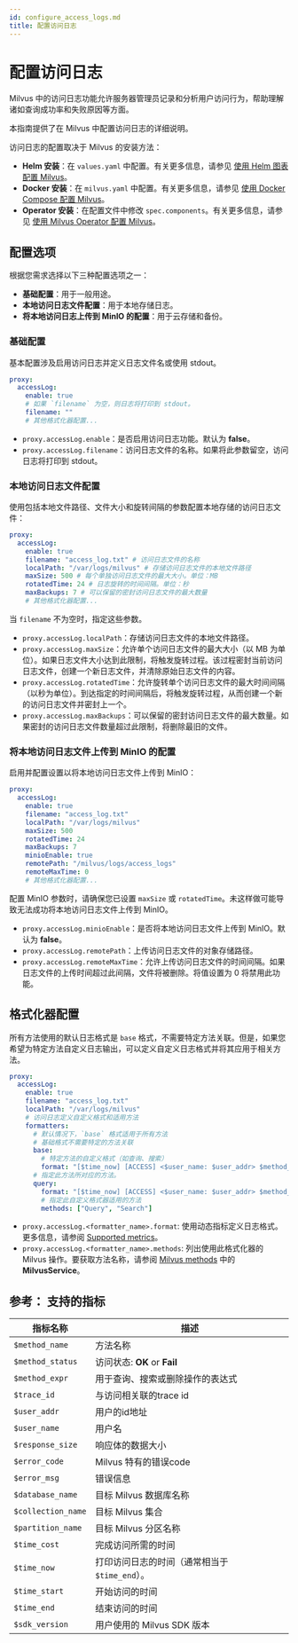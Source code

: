 ```yaml
---
id: configure_access_logs.md
title: 配置访问日志
---
```


# 配置访问日志

Milvus 中的访问日志功能允许服务器管理员记录和分析用户访问行为，帮助理解诸如查询成功率和失败原因等方面。

本指南提供了在 Milvus 中配置访问日志的详细说明。

访问日志的配置取决于 Milvus 的安装方法：

- **Helm 安装**：在 `values.yaml` 中配置。有关更多信息，请参见 [使用 Helm 图表配置 Milvus](configure-helm.md)。
- **Docker 安装**：在 `milvus.yaml` 中配置。有关更多信息，请参见 [使用 Docker Compose 配置 Milvus](configure-docker.md)。
- **Operator 安装**：在配置文件中修改 `spec.components`。有关更多信息，请参见 [使用 Milvus Operator 配置 Milvus](configure_operator.md)。

## 配置选项

根据您需求选择以下三种配置选项之一：

- **基础配置**：用于一般用途。
- **本地访问日志文件配置**：用于本地存储日志。
- **将本地访问日志上传到 MinIO 的配置**：用于云存储和备份。

### 基础配置

基本配置涉及启用访问日志并定义日志文件名或使用 stdout。

```yaml
proxy:
  accessLog:
    enable: true
    # 如果 `filename` 为空，则日志将打印到 stdout。
    filename: ""
    # 其他格式化器配置...
```

- `proxy.accessLog.enable`：是否启用访问日志功能。默认为 **false**。
- `proxy.accessLog.filename`：访问日志文件的名称。如果将此参数留空，访问日志将打印到 stdout。

### 本地访问日志文件配置

使用包括本地文件路径、文件大小和旋转间隔的参数配置本地存储的访问日志文件：

```yaml
proxy:
  accessLog:
    enable: true
    filename: "access_log.txt" # 访问日志文件的名称
    localPath: "/var/logs/milvus" # 存储访问日志文件的本地文件路径
    maxSize: 500 # 每个单独访问日志文件的最大大小。单位：MB
    rotatedTime: 24 # 日志旋转的时间间隔。单位：秒
    maxBackups: 7 # 可以保留的密封访问日志文件的最大数量
    # 其他格式化器配置...
```

当 `filename` 不为空时，指定这些参数。

- `proxy.accessLog.localPath`：存储访问日志文件的本地文件路径。
- `proxy.accessLog.maxSize`：允许单个访问日志文件的最大大小（以 MB 为单位）。如果日志文件大小达到此限制，将触发旋转过程。该过程密封当前访问日志文件，创建一个新日志文件，并清除原始日志文件的内容。
- `proxy.accessLog.rotatedTime`：允许旋转单个访问日志文件的最大时间间隔（以秒为单位）。到达指定的时间间隔后，将触发旋转过程，从而创建一个新的访问日志文件并密封上一个。
- `proxy.accessLog.maxBackups`：可以保留的密封访问日志文件的最大数量。如果密封的访问日志文件数量超过此限制，将删除最旧的文件。

### 将本地访问日志文件上传到 MinIO 的配置

启用并配置设置以将本地访问日志文件上传到 MinIO：

```yaml
proxy:
  accessLog:
    enable: true
    filename: "access_log.txt"
    localPath: "/var/logs/milvus"
    maxSize: 500
    rotatedTime: 24
    maxBackups: 7
    minioEnable: true
    remotePath: "/milvus/logs/access_logs"
    remoteMaxTime: 0
    # 其他格式化器配置...
```

配置 MinIO 参数时，请确保您已设置 `maxSize` 或 `rotatedTime`。未这样做可能导致无法成功将本地访问日志文件上传到 MinIO。

- `proxy.accessLog.minioEnable`：是否将本地访问日志文件上传到 MinIO。默认为 **false**。
- `proxy.accessLog.remotePath`：上传访问日志文件的对象存储路径。
- `proxy.accessLog.remoteMaxTime`：允许上传访问日志文件的时间间隔。如果日志文件的上传时间超过此间隔，文件将被删除。将值设置为 0 将禁用此功能。

## 格式化器配置

所有方法使用的默认日志格式是 `base` 格式，不需要特定方法关联。但是，如果您希望为特定方法自定义日志输出，可以定义自定义日志格式并将其应用于相关方法。

```yaml
proxy:
  accessLog:
    enable: true
    filename: "access_log.txt"
    localPath: "/var/logs/milvus"
    # 访问日志定义自定义格式和适用方法
    formatters:
      # 默认情况下，`base` 格式适用于所有方法
      # 基础格式不需要特定的方法关联
      base:
        # 特定方法的自定义格式（如查询、搜索）
        format: "[$time_now] [ACCESS] <$user_name: $user_addr> $method_name-$method_status-$error_code [traceID: $trace_id] [timeCost: $time_cost]"
      # 指定此方法所对应的方法。
      query:
        format: "[$time_now] [ACCESS] <$user_name: $user_addr> $method_status-$method_name [traceID: $trace_id] [timeCost: $time_cost] [database: $database_name] [collection: $collection_name] [partitions: $partition_name] [expr: $method_expr]"
        # 指定此自定义格式器适用的方法
        methods: ["Query", "Search"]
```

- `proxy.accessLog.<formatter_name>.format`: 使用动态指标定义日志格式。更多信息，请参阅 [Supported metrics](#reference-supported-metrics)。
- `proxy.accessLog.<formatter_name>.methods`: 列出使用此格式化器的 Milvus 操作。要获取方法名称，请参阅 [Milvus methods](https://github.com/milvus-io/milvus-proto/blob/master/proto/milvus.proto) 中的 **MilvusService**。


## 参考： 支持的指标

| 指标名称               | 描述                            |
|--------------------|-------------------------------|
| `$method_name`     | 方法名称                          |
| `$method_status`   | 访问状态: **OK** or **Fail**      |
| `$method_expr`     | 用于查询、搜索或删除操作的表达式              |
| `$trace_id`        | 与访问相关联的trace id               |
| `$user_addr`       | 用户的id地址                       |
| `$user_name`       | 用户名                           |
| `$response_size`   | 响应体的数据大小                      |
| `$error_code`      | Milvus 特有的错误code              |
| `$error_msg`       | 错误信息                          |
| `$database_name`   | 目标 Milvus 数据库名称               |
| `$collection_name` | 目标 Milvus 集合                  |
| `$partition_name`  | 目标 Milvus 分区名称                |
| `$time_cost`       | 完成访问所需的时间                     |
| `$time_now`        | 打印访问日志的时间（通常相当于 `$time_end`）。 |
| `$time_start`      | 开始访问的时间                       |
| `$time_end`        | 结束访问的时间                       |
| `$sdk_version`     | 用户使用的 Milvus SDK 版本           |
